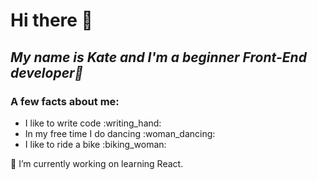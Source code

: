 <h1 text-align="center">Hi there 👋 </h1> 
<h2 text-align="center"> <i>My name is Kate and I'm a beginner Front-End developer🥸 </i></h2>
<h3>A few facts about me: </h3>
<ul>
  <li>I like to write code :writing_hand:</li>
  <li>In my free time I do dancing :woman_dancing:</li>
  <li> I like to ride a bike :biking_woman:</li>
</ul>
 
🔭 I’m currently working on learning React.


